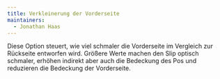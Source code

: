 ```yaml
---
title: Verkleinerung der Vorderseite
maintainers:
  - Jonathan Haas
---
```


Diese Option steuert, wie viel schmaler die Vorderseite im Vergleich zur Rückseite entworfen wird. Größere Werte machen den Slip optisch schmaler, erhöhen indirekt aber auch die Bedeckung des Pos und reduzieren die Bedeckung der Vorderseite. 
